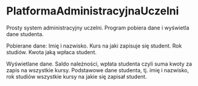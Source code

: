 # PlatformaAdministracyjnaUczelni

Prosty system administracyjny uczelni. Program pobiera dane i wyświetla dane studenta.

Pobierane dane: Imię i nazwisko. Kurs na jaki zapisuje się student. Rok studiów. Kwota jaką wpłaca student.

Wyświetlane dane. Saldo należności, wpłata studenta czyli suma kwoty za zapis na wszystkie kursy. Podstawowe dane studenta, tj. imię i nazwisko, rok studiów wszystkie kursy na jakie się zapisał student.

